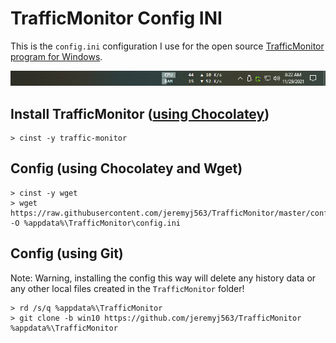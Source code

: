# TrafficMonitor Config INI
This is the `config.ini` configuration I use for the open source [TrafficMonitor program for Windows](https://github.com/zhongyang219/TrafficMonitor).

![traffic-monitor-example](example.png "example")

## Install TrafficMonitor ([using Chocolatey](https://community.chocolatey.org/packages/traffic-monitor))
```
> cinst -y traffic-monitor
```

## Config (using Chocolatey and Wget)
```
> cinst -y wget
> wget https://raw.githubusercontent.com/jeremyj563/TrafficMonitor/master/config.ini -O %appdata%\TrafficMonitor\config.ini
```

## Config (using Git)
Note: Warning, installing the config this way will delete any history data or any other local files created in the `TrafficMonitor` folder!
```
> rd /s/q %appdata%\TrafficMonitor
> git clone -b win10 https://github.com/jeremyj563/TrafficMonitor %appdata%\TrafficMonitor
```
